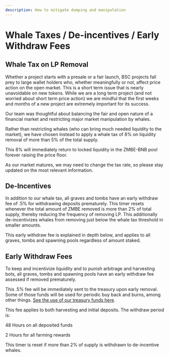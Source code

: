 ```yaml
---
description: How to mitigate dumping and manipulation
---
```


# Whale Taxes / De-incentives / Early Withdraw Fees

## Whale Tax on LP Removal

Whether a project starts with a presale or a fair launch, BSC projects fall prey to large wallet holders who, whether meaningfully or not, affect price action on the open market. This is a short term issue that is nearly unavoidable on new tokens. While we are a long term project \(and not worried about short term price action\) we are mindful that the first weeks and months of a new project are extremely important for its success.

Our team was thoughtful about balancing the fair and open nature of a financial market and restricting major market manipulation by whales. 

Rather than restricting whales \(who can bring much needed liquidity to the market\), we have chosen instead to apply a whale tax of 8% on liquidity removal of more than 5% of the total supply. 

This 8% will immediately return to locked liquidity in the ZMBE-BNB pool forever raising the price floor. 

As our market matures, we may need to change the tax rate, so please stay updated on the most relevant information. 

## De-Incentives

In addition to our whale tax, all graves and tombs have an early withdraw fee of .5% for withdrawing deposits prematurely. This timer resets whenever the total amount of ZMBE removed is more than 2% of total supply, thereby reducing the frequency of removing LP. This additionally de-incentivizes whales from removing just below the whale tax threshold in smaller amounts. 

This early withdraw fee is explained in depth below, and applies to all graves, tombs and spawning pools regardless of amount staked.

## Early Withdraw Fees

To keep and incentivize liquidity and to punish arbitrage and harvesting bots, all graves, tombs and spawning pools have an early withdraw fee assessed if removed prematurely. 

This .5% fee will be immediately sent to the treasury upon early removal. Some of those funds will be used for periodic buy back and burns, among other things. [See the use of our treasury funds here](initial-token-supply.md#treasury-funds).

This fee applies to both harvesting and initial deposits. The withdraw period is:

48 Hours on all deposited funds 

2 Hours for all farming rewards

This timer is reset if more than 2% of supply is withdrawn to de-incentive whales. 

